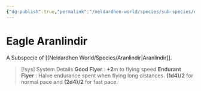 ```yaml
---
{"dg-publish":true,"permalink":"/neldardhen-world/species/sub-species/eagle-aranlindir/"}
---
```


# Eagle Aranlindir
A Subspecie of [[Neldardhen World/Species/Aranlindir\|Aranlindir]].



 > [!sys] System Details
**Good Flyer** : **+2**m to flying speed
**Endurant Flyer** : Halve endurance spent when flying long distances. **(1d4)/2** for normal pace and **(2d4)/2** for fast pace.
